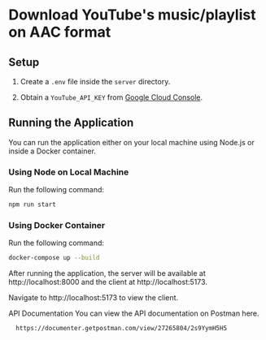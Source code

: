# Download YouTube's music/playlist on AAC format

## Setup

1. Create a `.env` file inside the `server` directory.

2. Obtain a `YouTube_API_KEY` from [Google Cloud Console](https://console.cloud.google.com/).

## Running the Application

You can run the application either on your local machine using Node.js or inside a Docker container.

### Using Node on Local Machine

Run the following command:

```bash
npm run start
```

### Using Docker Container

Run the following command:

```bash
docker-compose up --build
```

After running the application, the server will be available at http://localhost:8000 and the client at http://localhost:5173.

Navigate to http://localhost:5173 to view the client.

API Documentation
You can view the API documentation on Postman here.

```
  https://documenter.getpostman.com/view/27265804/2s9YymH5H5
```
